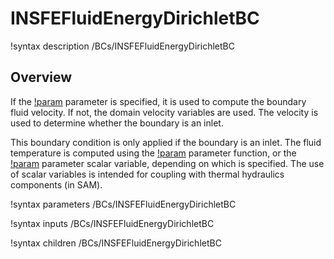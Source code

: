 # INSFEFluidEnergyDirichletBC

!syntax description /BCs/INSFEFluidEnergyDirichletBC

## Overview

If the [!param](/BCs/INSFEFluidEnergyBC/v_fn) parameter is specified, it is used to compute the boundary fluid
velocity. If not, the domain velocity variables are used. The velocity is used to determine whether the boundary is
an inlet.

This boundary condition is only applied if the boundary is an inlet. The fluid temperature is computed using the
[!param](/BCs/INSFEFluidEnergyDirichletBC/T_fn) parameter function, or the [!param](/BCs/INSFEFluidEnergyDirichletBC/T_scalar)
parameter scalar variable, depending on which is specified. The use of scalar variables is intended for coupling with thermal hydraulics components (in SAM).

!syntax parameters /BCs/INSFEFluidEnergyDirichletBC

!syntax inputs /BCs/INSFEFluidEnergyDirichletBC

!syntax children /BCs/INSFEFluidEnergyDirichletBC
